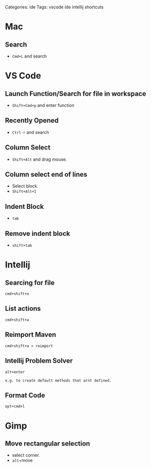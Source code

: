 Categories: ide
Tags: vscode
      ide
      intellij
      shortcuts

# Mac

## Search

- `Cmd+L` and search


# VS Code

## Launch Function/Search for file in workspace

- `Shift+Cmd+p` and enter function

## Recently Opened

- `Ctrl-r` and search

## Column Select

- `Shift+Alt` and drag mouse.

## Column select end of lines

- Select block.
- `Shift+Alt+I`

## Indent Block

- `tab`

## Remove indent block

- `shift+tab`

# Intellij

## Searcing for file

	cmd+shift+o

## List actions

    cmd+shift+a

## Reimport Maven

    cmd+shift+a > reimport

## Intellij Problem Solver

    alt+enter

    e.g. to create default methods that arnt defined.

## Format Code

    opt+cmd+l

# Gimp

## Move rectangular selection

- select corner.
- `alt`+move